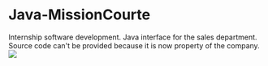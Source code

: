 # Java-MissionCourte
Internship software development. Java interface for the sales department.
Source code can't be provided because it is now property of the company.
<img src="https://cloud.githubusercontent.com/assets/14235690/14066435/5df0f2f8-f449-11e5-8a42-9b0c9e88c0da.png"/>
